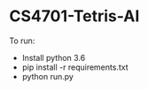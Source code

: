 # CS4701-Tetris-AI

To run:

- Install python 3.6
- pip install -r requirements.txt
- python run.py
